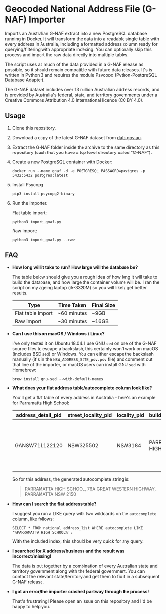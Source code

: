 # Geocoded National Address File (G-NAF) Importer

Imports an Australian G-NAF extract into a new PostgreSQL database running in Docker. It will transform the data into a readable single table with every address in Australia, including a formatted address column ready for querying/filtering with appropriate indexing. You can optionally skip this process and import the raw data directly into multiple tables.

The script uses as much of the data provided in a G-NAF release as possible, so it should remain compatible with future data releases. It's is written in Python 3 and requires the module Psycopg (Python-PostgreSQL Database Adapter).

The G-NAF dataset includes over 13 million Australian address records, and is provided by Australia's federal, state, and territory governments under a Creative Commons Attribution 4.0 International licence (CC BY 4.0).

## Usage

1. Clone this repository.
1. Download a copy of the latest G-NAF dataset from [data.gov.au](https://data.gov.au/dataset/geocoded-national-address-file-g-naf).
1. Extract the G-NAF folder inside the archive to the same directory as this repository (such that you have a top level directory called "G-NAF").
1. Create a new PostgreSQL container with Docker:
    ```
    docker run --name gnaf -d -e POSTGRESQL_PASSWORD=postgres -p 5432:5432 postgres:latest
    ```
1. Install Psycopg
    ```
    pip3 install psycopg2-binary
    ```
1. Run the importer.

    Flat table import:
    ```
    python3 import_gnaf.py
    ```

    Raw import:
    ```
    python3 import_gnaf.py --raw
    ```

## FAQ

* **How long will it take to run? How large will the database be?**

    The table below should give you a rough idea of how long it will take to build the database, and how large the container volume will be. I ran the script on my ageing laptop (i5-3320M) so you will likely get better results.

    | Type | Time Taken | Final Size |
    | --- | --- | --- |
    | Flat table import | ~60 minutes | ~9GB |
    | Raw import | ~30 minutes | ~16GB |

* **Can I use this on macOS / Windows / Linux?**

    I've only tested it on Ubuntu 18.04. I use GNU `sed` on one of the G-NAF source files to escape a backslash, this certainly won't work on macOS (includes BSD `sed`) or Windows. You can either escape the backslash manually (it's in the `NSW_ADDRESS_SITE_psv.psv` file) and comment out that line of the importer, or macOS users can install GNU `sed` with Homebrew:
    ```
    brew install gnu-sed --with-default-names
    ```

* **What does your flat address table/autocomplete column look like?**

    You'll get a flat table of every address in Australia - here's an example for Parramatta High School:
    
  | address_detail_pid | street_locality_pid | locality_pid | building_name          | lot_number_prefix | lot_number | lot_number_suffix | flat_type | flat_number_prefix | flat_number | flat_number_suffix | level_type | level_number_prefix | level_number | level_number_suffix | number_first_prefix | number_first | number_first_suffix | number_last_prefix | number_last | number_last_suffix | street_name   | street_class_code | street_class_type | street_type_code | street_suffix_code | street_suffix_type | locality_name | state_abbreviation | postcode | latitude     | longitude    | geocode_type      | confidence | alias_principal | primary_secondary | legal_parcel_id | date_created | autocomplete                                                           |
  | ------------------ | ------------------- | ------------ | ---------------------- | ----------------- | ---------- | ----------------- | --------- | ------------------ | ----------- | ------------------ | ---------- | ------------------- | ------------ | ------------------- | ------------------- | ------------ | ------------------- | ------------------ | ----------- | ------------------ | ------------- | ----------------- | ----------------- | ---------------- | ------------------ | ------------------ | ------------- | ------------------ | -------- | ------------ | ------------ | ----------------- | ---------- | --------------- | ----------------- | --------------- | ------------ | ---------------------------------------------------------------------- |
  | GANSW711122120     | NSW325502           | NSW3184      | PARRAMATTA HIGH SCHOOL |                   |            |                   |           |                    |             |                    |            |                     |              |                     |                     | 76           | A                   |                    |             |                    | GREAT WESTERN | C                 | CONFIRMED         | HIGHWAY          |                    |                    | PARRAMATTA    | NSW                | 2150     | -33.81790658 | 150.99606946 | PROPERTY CENTROID | 1          | P               |                   | 1//DP795042     | 2010-05-02   | PARRAMATTA HIGH SCHOOL, 76A GREAT WESTERN HIGHWAY, PARRAMATTA NSW 2150 |
  
  So for this address, the generated autocomplete string is:
  
  > PARRAMATTA HIGH SCHOOL, 76A GREAT WESTERN HIGHWAY, PARRAMATTA NSW 2150

* **How can I search the flat address table?**

    I suggest you run a LIKE query with two wildcards on the `autocomplete` column, like follows:
    ```
    SELECT * FROM national_address_list WHERE autocomplete LIKE '%PARRAMATTA HIGH SCHOOL%';
    ```
    With the included index, this should be very quick for any query.
    
* **I searched for X address/business and the result was incorrect/missing!**

    The data is put together by a combination of every Australian state and territory government along with the federal government. You can contact the relevant state/territory and get them to fix it in a subsequent G-NAF release.

* **I got an error/the importer crashed partway through the process!**

    That's frustrating! Please open an issue on this repository and I'd be happy to help you.
